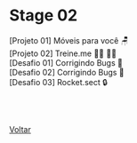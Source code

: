<h1>Stage 02</h1>
<a href="./projeto01" style="text-decoration:none;">[Projeto 01] Móveis para você 🪑</a> <br>
<a href="./projeto02" style="text-decoration:none;">[Projeto 02] Treine.me 🏃‍♂️ 🏋️‍♂️</a> <br>
<a href="./desafios/corrigindo_bugs_01" style="text-decoration:none;">[Desafio 01] Corrigindo Bugs 🔧</a> <br>
<a href="./desafios/corrigindo_bugs_02" style="text-decoration:none;">[Desafio 02] Corrigindo Bugs 🔧</a> <br>
<a href="./desafios/semantica_e_acessibilidade" style="text-decoration:none;">[Desafio 03] Rocket.sect 🔒</a> <br>

<br><br>

<a href="../README.md">Voltar</a>
